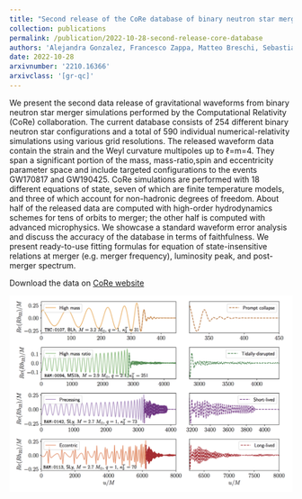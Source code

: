 ```yaml
---
title: "Second release of the CoRe database of binary neutron star merger waveforms"
collection: publications
permalink: /publication/2022-10-28-second-release-core-database
authors: 'Alejandra Gonzalez, Francesco Zappa, Matteo Breschi, Sebastiano Bernuzzi, David Radice, Ananya Adhikari, Alessandro Camilletti, Swami Vivekanandji Chaurasia, Georgios Doulis, Surendra Padamata, Alireza Rashti, Maximiliano Ujevic, Bernd Brügmann, William Cook, Tim Dietrich, Albino Perego, Amit Poudel, Wolfgang Tichy'
date: 2022-10-28
arxivnumber: '2210.16366'
arxivclass: '[gr-qc]'
---
```


We present the second data release of gravitational waveforms from binary neutron star merger simulations performed by the Computational Relativity (CoRe) collaboration. The current database consists of 254 different binary neutron star configurations and a total of 590 individual numerical-relativity simulations using various grid resolutions. The released waveform data contain the strain and the Weyl curvature multipoles up to ℓ=m=4. They span a significant portion of the mass, mass-ratio,spin and eccentricity parameter space and include targeted configurations to the events GW170817 and GW190425. CoRe simulations are performed with 18 different equations of state, seven of which are finite temperature models, and three of which account for non-hadronic degrees of freedom. About half of the released data are computed with high-order hydrodynamics schemes for tens of orbits to merger; the other half is computed with advanced microphysics. We showcase a standard waveform error analysis and discuss the accuracy of the database in terms of faithfulness. We present ready-to-use fitting formulas for equation of state-insensitive relations at merger (e.g. merger frequency), luminosity peak, and post-merger spectrum.

Download the data on [CoRe website](http://www.computational-relativity.org/)

![Figure](/images/publications/2022-10-28-second-release-core-database.png)
